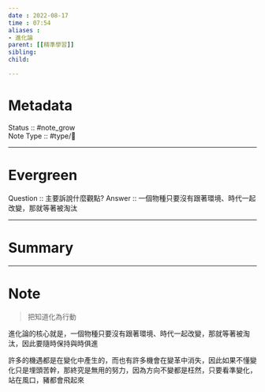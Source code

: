 ```yaml
---
date : 2022-08-17
time : 07:54
aliases :
- 進化論
parent: [[精準學習]]
sibling:
child: 

---
```


# Metadata
Status :: #note_grow <br>
Note Type :: #type/📘 <br>

---
# Evergreen
Question :: 主要訴說什麼觀點?
Answer :: 一個物種只要沒有跟著環境、時代一起改變，那就等著被淘汰


---

# Summary


---

# Note

>把知道化為行動

進化論的核心就是，一個物種只要沒有跟著環境、時代一起改變，那就等著被淘汰，因此要隨時保持與時俱進

許多的機遇都是在變化中產生的，而也有許多機會在變革中消失，因此如果不懂變化只是埋頭苦幹，那終究是無用的努力，因為方向不變都是枉然，只要看準變化，站在風口，豬都會飛起來